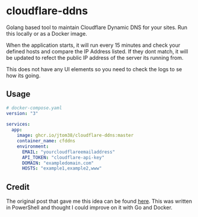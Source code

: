# cloudflare-ddns

Golang based tool to maintain Cloudflare Dynamic DNS for your sites.  Run this locally or as a Docker image.  

When the application starts, it will run every 15 minutes and check your defined hosts and compare the IP Address listed.  If they dont match, it will be updated to refect the public IP address of the server its running from.

This does not have any UI elements so you need to check the logs to se how its going.


## Usage

```yaml
# docker-compose.yaml
version: "3"
    
services:
  app:
    image: ghcr.io/jtom38/cloudflare-ddns:master
    container_name: cfddns
    environment:
      EMAIL: "yourcloudflareemailaddress"
      API_TOKEN: "cloudflare-api-key"
      DOMAIN: "exampledomain.com"
      HOSTS: "example1,example2,www"

```

## Credit

The original post that gave me this idea can be found [here](https://adamtheautomator.com/cloudflare-dynamic-dns/).  This was written in PowerShell and thought I could improve on it with Go and Docker.